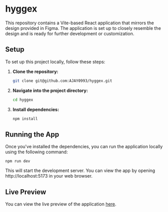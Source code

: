 # hyggex

This repository contains a Vite-based React application that mirrors the design provided in Figma. The application is set up to closely resemble the design and is ready for further development or customization.

## Setup

To set up this project locally, follow these steps:

1. **Clone the repository:**

   ```bash
   git clone git@github.com:AJAY0993/hyggex.git
   ```

2. **Navigate into the project directory:**

   ```bash
   cd hyggex
   ```

3. **Install dependencies:**

   ```bash
   npm install
   ```

## Running the App

Once you've installed the dependencies, you can run the application locally using the following command:

```
npm run dev
```

This will start the development server. You can view the app by opening http://localhost:5173 in your web browser.

## Live Preview

You can view the live preview of the application [here](https://hyggex-kappa.vercel.app/).
